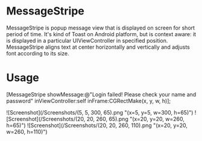 MessageStripe
=============

MessageStripe is popup message view that is displayed on screen for short period of time.
It's kind of Toast on Android platform, but is context aware: it is displayed in a particular UIViewController in specified position.
MessageStripe aligns text at center horizontally and vertically and adjusts font according to its size.

Usage
===
[MessageStripe showMessage:@"Login failed! Please check your name and password"
              inViewController:self
                       inFrame:CGRectMake(x, y, w, h)];

![Screenshot](/Screenshots/(5, 5, 300, 65).png "(x=5, y=5, w=300, h=65)")  ![Screenshot](/Screenshots/(20, 20, 260, 65).png "(x=20, y=20, w=260, h=65)")  ![Screenshot](/Screenshots/(20, 20, 260, 110).png "(x=20, y=20, w=260, h=110)")